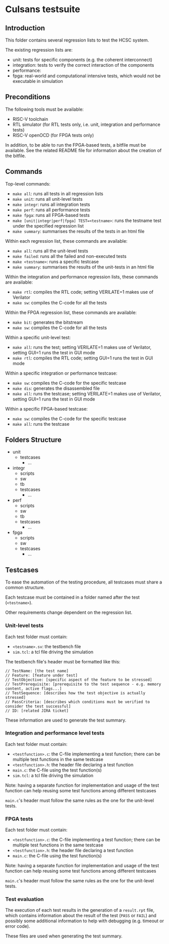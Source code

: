 # Culsans testsuite

## Introduction

This folder contains several regression lists to test the HCSC system.

The existing regression lists are:

- unit: tests for specific components (e.g. the coherent interconnect)
- integration: tests to verify the correct interaction of the components
- performance: 
- fpga: real-world and computational intensive tests, which would not be executable in simulation

## Preconditions

The following tools must be available:

- RISC-V toolchain
- RTL simulator (for RTL tests only, i.e. unit, integration and performance tests)
- RISC-V openOCD (for FPGA tests only)

In addition, to be able to run the FPGA-based tests, a bitfile must be available.
See the related README file for information about the creation of the bitfile.

## Commands

Top-level commands:

- `make all`: runs all tests in all regression lists
- `make unit`: runs all unit-level tests
- `make integr`: runs all integration tests
- `make perf`: runs all performance tests
- `make fpga`: runs all FPGA-based tests
- `make [unit|integr|perf|fpga] TEST=<testname>`: runs the testname test under the specified regression list
- `make summary`: summarises the results of the tests in an html file

Within each regression list, these commands are available:

- `make all`: runs all the unit-level tests
- `make failed`: runs all the failed and non-executed tests
- `make <testname>`: runs a specific testcase
- `make summary`: summarises the results of the unit-tests in an html file

Within the integration and performance regression lists, these commands are available:

- `make rtl`: compiles the RTL code; setting VERILATE=1 makes use of Verilator
- `make sw`: compiles the C-code for all the tests

Within the FPGA regression list, these commands are available:

- `make bit`: generates the bitstream
- `make sw`: compiles the C-code for all the tests

Within a specific unit-level test:

- `make all`: runs the test; setting VERILATE=1 makes use of Verilator, setting GUI=1 runs the test in GUI mode
- `make rtl`: compiles the RTL code; setting GUI=1 runs the test in GUI mode

Within a specific integration or performance testcase:

- `make sw`: compiles the C-code for the specific testcase
- `make dis`: generates the disassembled file
- `make all`: runs the testcase; setting VERILATE=1 makes use of Verilator, setting GUI=1 runs the test in GUI mode

Within a specific FPGA-based testcase:

- `make sw`: compiles the C-code for the specific testcase
- `make all`: runs the testcase

## Folders Structure

- unit
  - testcases
    - ...
- integr
  - scripts
  - sw
  - tb
  - testcases
    - ...
- perf
  - scripts
  - sw
  - tb
  - testcases
    - ...
- fpga
  - scripts
  - sw
  - testcases
    - ...

## Testcases

To ease the automation of the testing procedure, all testcases must share a common structure.

Each testcase must be contained in a folder named after the test (`<testname>`).

Other requirements change dependent on the regression list.

### Unit-level tests

Each test folder must contain:

- `<testname>.sv`: the testbench file
- `sim.tcl`: a tcl file driving the simulation

The testbench file's header must be formatted like this:
```
// TestName: [the test name]
// Feature: [feature under test]
// TestObjective: [specific aspect of the feature to be stressed]
// TestPrerequisite: [prerequisite to the test sequence - e.g. memory content, active flags...]
// TestSequence: [describes how the test objective is actually stressed]
// PassCriteria: [describes which conditions must be verified to consider the test successful]
// ID: [related JIRA ticket]
```
These information are used to generate the test summary.

### Integration and performance level tests

Each test folder must contain:

- `<testfunction>.c`: the C-file implementing a test function; there can be multiple test functions in the same testcase
- `<testfunction>.h`: the header file declaring a test function
- `main.c`: the C-file using the test function(s)
- `sim.tcl`: a tcl file driving the simulation

Note: having a separate function for implementation and usage of the test function can help reusing some test functions among different testcases

`main.c`'s header must follow the same rules as the one for the unit-level tests.

### FPGA tests

Each test folder must contain:

- `<testfunction>.c`: the C-file implementing a test function; there can be multiple test functions in the same testcase
- `<testfunction>.h`: the header file declaring a test function
- `main.c`: the C-file using the test function(s)

Note: having a separate function for implementation and usage of the test function can help reusing some test functions among different testcases

`main.c`'s header must follow the same rules as the one for the unit-level tests.

### Test evaluation

The execution of each test results in the generation of a `result.rpt` file, which contains information about the result of the test (`PASS` or `FAIL`) and possibly some additional information to help with debugging (e.g. timeout or error code).

These files are used when generating the test summary.
